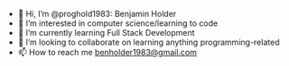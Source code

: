- 👋 Hi, I’m @proghold1983: Benjamin Holder
- 👀 I’m interested in computer science/learning to code
- 🌱 I’m currently learning Full Stack Development 
- 💞️ I’m looking to collaborate on learning anything programming-related
- 📫 How to reach me benholder1983@gmail.com

<!---
proghold1983/proghold1983 is a ✨ special ✨ repository because its `README.md` (this file) appears on your GitHub profile.
You can click the Preview link to take a look at your changes.
--->
